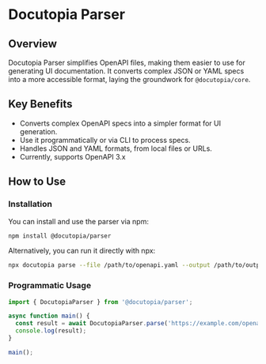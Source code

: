 # Docutopia Parser

## Overview

Docutopia Parser simplifies OpenAPI files, making them easier to use for generating UI documentation. It converts complex JSON or YAML specs into a more accessible format, laying the groundwork for `@docutopia/core`.

## Key Benefits

- Converts complex OpenAPI specs into a simpler format for UI generation.
- Use it programmatically or via CLI to process specs.
- Handles JSON and YAML formats, from local files or URLs.
- Currently, supports OpenAPI 3.x

## How to Use

### Installation

You can install and use the parser via npm:

```bash
npm install @docutopia/parser
```

Alternatively, you can run it directly with npx:

```bash
npx docutopia parse --file /path/to/openapi.yaml --output /path/to/output.json
```

### Programmatic Usage

```javascript
import { DocutopiaParser } from '@docutopia/parser';

async function main() {
  const result = await DocutopiaParser.parse('https://example.com/openapi.yaml');
  console.log(result);
}

main();
```

